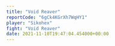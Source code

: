 ```yaml
---
title: "Void Reaver"
reportCode: "6gCk4KGrXh7WqHY1"
player: "Sikohex"
fight: "Void Reaver"
date: 2021-11-10T19:47:04.454000+00:00
---
```

